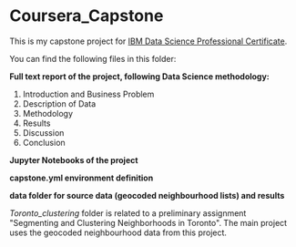 # Coursera_Capstone
This is my capstone project for [IBM Data Science Professional Certificate](https://www.coursera.org/professional-certificates/ibm-data-science).

You can find the following files in this folder:

**Full text report of the project, following Data Science methodology:**
1. Introduction and Business Problem
2. Description of Data
3. Methodology
4. Results
5. Discussion
6. Conclusion

**Jupyter Notebooks of the project**

**capstone.yml environment definition**

**data folder for source data (geocoded neighbourhood lists) and results**

*Toronto_clustering* folder is related to a preliminary assignment "Segmenting and Clustering Neighborhoods in Toronto". The main project uses the geocoded neighbourhood data from this project.
